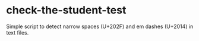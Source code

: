 # check-the-student-test
Simple script to detect narrow spaces (U+202F) and em dashes (U+2014) in text files.
